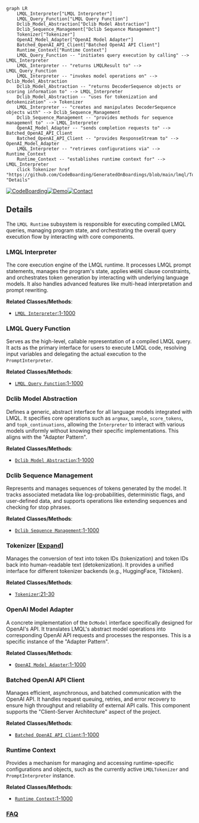 ```mermaid
graph LR
    LMQL_Interpreter["LMQL Interpreter"]
    LMQL_Query_Function["LMQL Query Function"]
    Dclib_Model_Abstraction["Dclib Model Abstraction"]
    Dclib_Sequence_Management["Dclib Sequence Management"]
    Tokenizer["Tokenizer"]
    OpenAI_Model_Adapter["OpenAI Model Adapter"]
    Batched_OpenAI_API_Client["Batched OpenAI API Client"]
    Runtime_Context["Runtime Context"]
    LMQL_Query_Function -- "initiates query execution by calling" --> LMQL_Interpreter
    LMQL_Interpreter -- "returns LMQLResult to" --> LMQL_Query_Function
    LMQL_Interpreter -- "invokes model operations on" --> Dclib_Model_Abstraction
    Dclib_Model_Abstraction -- "returns DecoderSequence objects or scoring information to" --> LMQL_Interpreter
    Dclib_Model_Abstraction -- "uses for tokenization and detokenization" --> Tokenizer
    LMQL_Interpreter -- "creates and manipulates DecoderSequence objects with" --> Dclib_Sequence_Management
    Dclib_Sequence_Management -- "provides methods for sequence management to" --> LMQL_Interpreter
    OpenAI_Model_Adapter -- "sends completion requests to" --> Batched_OpenAI_API_Client
    Batched_OpenAI_API_Client -- "provides ResponseStream to" --> OpenAI_Model_Adapter
    LMQL_Interpreter -- "retrieves configurations via" --> Runtime_Context
    Runtime_Context -- "establishes runtime context for" --> LMQL_Interpreter
    click Tokenizer href "https://github.com/CodeBoarding/GeneratedOnBoardings/blob/main/lmql/Tokenizer.md" "Details"
```

[![CodeBoarding](https://img.shields.io/badge/Generated%20by-CodeBoarding-9cf?style=flat-square)](https://github.com/CodeBoarding/GeneratedOnBoardings)[![Demo](https://img.shields.io/badge/Try%20our-Demo-blue?style=flat-square)](https://www.codeboarding.org/demo)[![Contact](https://img.shields.io/badge/Contact%20us%20-%20contact@codeboarding.org-lightgrey?style=flat-square)](mailto:contact@codeboarding.org)

## Details

The `LMQL Runtime` subsystem is responsible for executing compiled LMQL queries, managing program state, and orchestrating the overall query execution flow by interacting with core components.

### LMQL Interpreter
The core execution engine of the LMQL runtime. It processes LMQL prompt statements, manages the program's state, applies `WHERE` clause constraints, and orchestrates token generation by interacting with underlying language models. It also handles advanced features like multi-head interpretation and prompt rewriting.


**Related Classes/Methods**:

- <a href="https://github.com/eth-sri/lmql/blob/main/src/lmql/runtime/interpreter.py#L1-L1000" target="_blank" rel="noopener noreferrer">`LMQL Interpreter`:1-1000</a>


### LMQL Query Function
Serves as the high-level, callable representation of a compiled LMQL query. It acts as the primary interface for users to execute LMQL code, resolving input variables and delegating the actual execution to the `PromptInterpreter`.


**Related Classes/Methods**:

- <a href="https://github.com/eth-sri/lmql/blob/main/src/lmql/runtime/lmql_runtime.py#L1-L1000" target="_blank" rel="noopener noreferrer">`LMQL Query Function`:1-1000</a>


### Dclib Model Abstraction
Defines a generic, abstract interface for all language models integrated with LMQL. It specifies core operations such as `argmax`, `sample`, `score_tokens`, and `topk_continuations`, allowing the `Interpreter` to interact with various models uniformly without knowing their specific implementations. This aligns with the "Adapter Pattern".


**Related Classes/Methods**:

- <a href="https://github.com/eth-sri/lmql/blob/main/src/lmql/runtime/dclib/dclib_model.py#L1-L1000" target="_blank" rel="noopener noreferrer">`Dclib Model Abstraction`:1-1000</a>


### Dclib Sequence Management
Represents and manages sequences of tokens generated by the model. It tracks associated metadata like log-probabilities, deterministic flags, and user-defined data, and supports operations like extending sequences and checking for stop phrases.


**Related Classes/Methods**:

- <a href="https://github.com/eth-sri/lmql/blob/main/src/lmql/runtime/dclib/dclib_seq.py#L1-L1000" target="_blank" rel="noopener noreferrer">`Dclib Sequence Management`:1-1000</a>


### Tokenizer [[Expand]](./Tokenizer.md)
Manages the conversion of text into token IDs (tokenization) and token IDs back into human-readable text (detokenization). It provides a unified interface for different tokenizer backends (e.g., HuggingFace, Tiktoken).


**Related Classes/Methods**:

- <a href="https://github.com/eth-sri/lmql/blob/main/src/lmql/runtime/context.py#L21-L30" target="_blank" rel="noopener noreferrer">`Tokenizer`:21-30</a>


### OpenAI Model Adapter
A concrete implementation of the `DcModel` interface specifically designed for OpenAI's API. It translates LMQL's abstract model operations into corresponding OpenAI API requests and processes the responses. This is a specific instance of the "Adapter Pattern".


**Related Classes/Methods**:

- <a href="https://github.com/eth-sri/lmql/blob/main/src/lmql/runtime/openai_integration.py#L1-L1000" target="_blank" rel="noopener noreferrer">`OpenAI Model Adapter`:1-1000</a>


### Batched OpenAI API Client
Manages efficient, asynchronous, and batched communication with the OpenAI API. It handles request queuing, retries, and error recovery to ensure high throughput and reliability of external API calls. This component supports the "Client-Server Architecture" aspect of the project.


**Related Classes/Methods**:

- <a href="https://github.com/eth-sri/lmql/blob/main/src/lmql/runtime/bopenai/batched_openai.py#L1-L1000" target="_blank" rel="noopener noreferrer">`Batched OpenAI API Client`:1-1000</a>


### Runtime Context
Provides a mechanism for managing and accessing runtime-specific configurations and objects, such as the currently active `LMQLTokenizer` and `PromptInterpreter` instance.


**Related Classes/Methods**:

- <a href="https://github.com/eth-sri/lmql/blob/main/src/lmql/runtime/context.py#L1-L1000" target="_blank" rel="noopener noreferrer">`Runtime Context`:1-1000</a>




### [FAQ](https://github.com/CodeBoarding/GeneratedOnBoardings/tree/main?tab=readme-ov-file#faq)